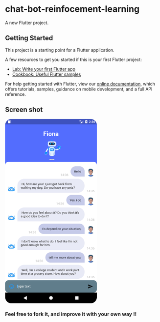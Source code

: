 # chat-bot-reinfocement-learning

A new Flutter project. 

## Getting Started

This project is a starting point for a Flutter application.

A few resources to get you started if this is your first Flutter project:

- [Lab: Write your first Flutter app](https://flutter.dev/docs/get-started/codelab)
- [Cookbook: Useful Flutter samples](https://flutter.dev/docs/cookbook)

For help getting started with Flutter, view our
[online documentation](https://flutter.dev/docs), which offers tutorials,
samples, guidance on mobile development, and a full API reference.

## Screen shot

<img src="https://github.com/Ahmed-Aboulbichr/chat-bot-reinfocement-learning/blob/main/assets/image/chatbotRL.png" width="300">

### Feel free to fork it, and improve it with your own way !!
